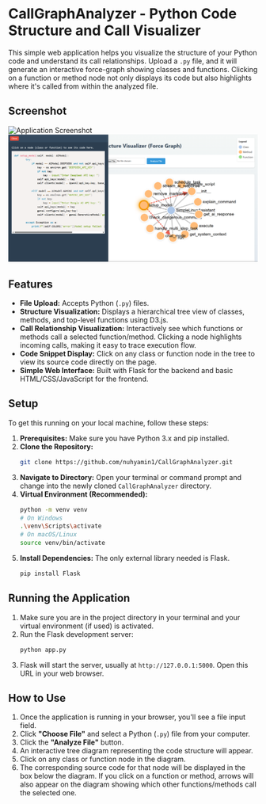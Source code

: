 # CallGraphAnalyzer - Python Code Structure and Call Visualizer

This simple web application helps you visualize the structure of your Python code and understand its call relationships. Upload a `.py` file, and it will generate an interactive force-graph showing classes and functions. Clicking on a function or method node not only displays its code but also highlights where it's called from within the analyzed file.

## Screenshot

![Application Screenshot](./images/screenshot.png)
![Application Screenshot](./images/screenshot2.png)

## Features

*   **File Upload:** Accepts Python (`.py`) files.
*   **Structure Visualization:** Displays a hierarchical tree view of classes, methods, and top-level functions using D3.js.
*   **Call Relationship Visualization:** Interactively see which functions or methods call a selected function/method. Clicking a node highlights incoming calls, making it easy to trace execution flow.
*   **Code Snippet Display:** Click on any class or function node in the tree to view its source code directly on the page.
*   **Simple Web Interface:** Built with Flask for the backend and basic HTML/CSS/JavaScript for the frontend.

## Setup

To get this running on your local machine, follow these steps:

1.  **Prerequisites:** Make sure you have Python 3.x and pip installed.
2.  **Clone the Repository:**
    ```bash
    git clone https://github.com/nuhyamin1/CallGraphAnalyzer.git
    ```
3.  **Navigate to Directory:** Open your terminal or command prompt and change into the newly cloned `CallGraphAnalyzer` directory.
4.  **Virtual Environment (Recommended):**
    ```bash
    python -m venv venv
    # On Windows
    .\venv\Scripts\activate
    # On macOS/Linux
    source venv/bin/activate
    ```
5.  **Install Dependencies:** The only external library needed is Flask.
    ```bash
    pip install Flask
    ```

## Running the Application

1.  Make sure you are in the project directory in your terminal and your virtual environment (if used) is activated.
2.  Run the Flask development server:
    ```bash
    python app.py
    ```
3.  Flask will start the server, usually at `http://127.0.0.1:5000`. Open this URL in your web browser.

## How to Use

1.  Once the application is running in your browser, you'll see a file input field.
2.  Click **"Choose File"** and select a Python (`.py`) file from your computer.
3.  Click the **"Analyze File"** button.
4.  An interactive tree diagram representing the code structure will appear.
5.  Click on any class or function node in the diagram.
6.  The corresponding source code for that node will be displayed in the box below the diagram. If you click on a function or method, arrows will also appear on the diagram showing which other functions/methods call the selected one.
